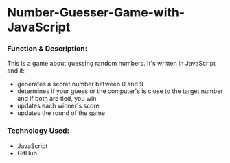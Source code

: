 # Number-Guesser-Game-with-JavaScript

<h3>Function & Description:</h3>
This is a game about guessing random numbers. It's written in JavaScript and it:


- generates a secret number between 0 and 9
- determines if your guess or the computer's is close to the target number and if both are tied, you win
- updates each winner's score
- updates the round of the game


<h3>Technology Used:</h3>

- JavaScript
- GitHub 
